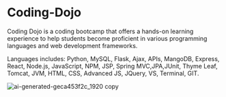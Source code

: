 # Coding-Dojo
Coding Dojo is a coding bootcamp that offers a hands-on learning experience to help students become proficient in various programming languages and web development frameworks.

Languages includes: Python, MySQL, Flask, Ajax, APIs, MangoDB, Express, React, Node.js, JavaScript, NPM, JSP, Spring MVC,JPA,JUnit, Thyme Leaf, Tomcat, JVM, HTML, CSS, Advanced JS, JQuery, VS, Terminal, GIT.

![ai-generated-geca453f2c_1920 copy](https://user-images.githubusercontent.com/92760459/230461895-7303d0cb-7510-4c73-b94f-e40b6df7c41e.jpg)
